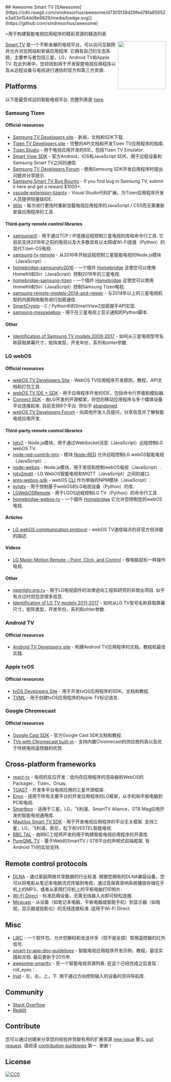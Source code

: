 <div class="github-widget" data-repo="vitalets/awesome-smart-tv"></div>
## Awesome Smart TV [![Awesome](https://cdn.rawgit.com/sindresorhus/awesome/d7305f38d29fed78fa85652e3a63e154dd8e8829/media/badge.svg)](https://github.com/sindresorhus/awesome)

&gt;用于构建智能电视应用程序的精彩资源的精选列表

<a href="https://raw.githubusercontent.com/vitalets/awesome-smart-tv"><img align="right" width="150" src="https://user-images.githubusercontent.com/1473072/27913047-7c3a5e60-6267-11e7-8bd1-bef2bf3cd753.png"/></a>

[Smart TV](https://en.wikipedia.org/wiki/Smart_TV)  是一个不断发展的电视平台，可以访问互联网并允许浏览网站和安装应用程序.  它拥有自己的生态系统，主要参与者包括三星，LG，Android TV和Apple TV.  在此列表中，您将找到用于开发智能电视应用程序以及从远程设备与电视进行通信的官方和第三方资源.


## Platforms
 以下是最受欢迎的智能电视平台.  完整列表是 [here](https://en.wikipedia.org/wiki/List_of_smart_TV_platforms_and_middleware_software).

### Samsung Tizen
#### Official resources
* [Samsung TV Developers site](http://developer.samsung.com/tv) - 新闻，文档和SDK下载.
* [Tizen TV Developers site](https://developer.tizen.org/tizen/tv) - 完整的API文档和开发Tizen TV应用程序的指南.
* [Tizen Studio](https://developer.tizen.org/development/tizen-studio/download) - 用于电视应用开发的IDE，包括Tizen TV Emulator.
* [Smart View SDK](http://developer.samsung.com/tv/develop/extension-libraries/smart-view-sdk/download/) - 官方Android，IOS和JavaScript SDK，用于远程设备和Samsung Smart TV之间的通信.
* [Samsung TV Developers Forum](http://developer.samsung.com/forum/?topCtgy=06) - 使用Samsung SDK开发应用程序时提出问题并分享提示.
* [Samsung Smart TV Bug Bounty](https://samsungtvbounty.com) - If you find bug in Samsung TV, submit it here and get a reward $1000+.
* [vscode-extension-tizentv](https://marketplace.visualstudio.com/items?itemName=tizensdk.tizentv) -  Visual Studio代码扩展，为Tizen应用程序开发人员提供轻量级IDE.
* [Wits](https://github.com/Samsung/Wits) - 每次进行更改时重新加载电视应用程序的JavaScript / CSS而无需重新安装应用程序的工具.

#### Third-party remote control libraries
* [samsungctl](https://github.com/Ape/samsungctl)   - 用于通过TCP / IP连接远程控制三星电视的库和命令行工具.  它目前支持2016年之前的电视以及大多数具有以太网或Wi-Fi连接（Python）的现代Tizen-OS电视.
* [samsung-tv-remote](https://github.com/Badisi/samsung-tv-remote) - 从2016年开始远程控制三星智能电视的Node.js模块（JavaScript）.
* [homebridge-samsungtv2016](https://github.com/kyleaa/homebridge-samsungtv2016) - 一个插件 [Homebridge](https://github.com/nfarina/homebridge) 这使您可以使用HomeKit和Siri（JavaScript）控制2016年的三星电视.
* [homebridge-samsung-tizen](https://github.com/tavicu/homebridge-samsung-tizen) - 一个插件 [Homebridge](https://github.com/nfarina/homebridge) 这使您可以使用HomeKit和Siri（JavaScript）控制Samsung Tizen电视.
* [samsung-remote-models-2014-and-newer](https://github.com/tdudek/samsung-remote-models-2014-and-newer) - 与2014年以上的三星电视机型的内部网络服务进行加密通信.
* [SmartCrypto](https://github.com/sectroyer/SmartCrypto) -  C / Python中的SmartView2加密握手API实现.
* [samsung-messagebox](https://github.com/shantanugoel/samsung-messagebox) - 用于在三星电视上显示通知的Python脚本.

#### Other
* [Identification of Samsung TV models 2008-2017](http://en.tab-tv.com/?page_id=7123) - 如何从三星电视型号名称获取屏幕尺寸，矩阵类型，开发年份，系列和ohter参数.

### LG webOS
#### Official resources
* [webOS TV Developers Site](http://webostv.developer.lge.com) -  WebOS TV应用程序开发原则，教程，API文档和打包工具.
* [webOS TV IDE + SDK](http://webostv.developer.lge.com/sdk/download/download-sdk/) - 用于应用程序开发的IDE，包括命令行界面和模拟器.
* [Connect SDK](http://www.svlconnectsdk.com/)   - 由LG开发的开源框架，将您的移动应用程序与多个媒体设备平台连接起来.  目前支持8个平台.  但似乎 [abandoned](https://github.com/ConnectSDK/Connect-SDK-Android/issues/364).
* [webOS TV Developers Forum](http://developer.lge.com/community/forums/RetrieveForumList.dev?prodTypeCode=TV) - 向其他开发人员提问，分享信息并了解智能电视应用开发.

#### Third-party remote control libraries
* [lgtv2](https://github.com/hobbyquaker/lgtv2) -  Node.js模块，用于通过WebSocket消息（JavaScript）远程控制LG webOS TV.
* [node-red-contrib-lgtv](https://github.com/hobbyquaker/node-red-contrib-lgtv) - 模块 [Node-RED](https://nodered.org) 允许远程控制LG webOS智能电视（JavaScript）.
* [node-webos](https://github.com/WeeJeWel/node-webos) -  Node.js模块，用于发现和控制webOS电视（JavaScript）.
* [lgtv2mqtt](https://github.com/hobbyquaker/lgtv2mqtt) -  LG WebOS智能电视和MQTT（JavaScript）之间的接口.
* [ares-webos-sdk](https://github.com/stevenvong/ares-webos-sdk) -  webOS [CLI](http://webostv.developer.lge.com/sdk/using-webos-tv-cli/) 作为单独的NPM模块（JavaScript）.
* [pylgtv](https://github.com/TheRealLink/pylgtv) - 用于控制基于webOS的LG电视设备（Python）的库.
* [LGWebOSRemote](https://github.com/klattimer/LGWebOSRemote) - 用于LGOS远程控制LG TV（Python）的命令行工具.
* [homebridge-webos-tv](https://github.com/merdok/homebridge-webos-tv) - 一个插件 [Homebridge](https://github.com/nfarina/homebridge) 它允许您控制您的webOS电视.

#### Articles
* [LG webOS communication protocol](https://mym.hackpad.com/ep/pad/static/rLlshKkzdNj) -  webOS TV通信端点的非官方但详细的描述.

#### Videos
* [LG Magic Motion Remote - Point, Click, and Control](https://youtu.be/yxu0G7jM_us) - 像电脑鼠标一样操作电视.

#### Other
* [openlgtv.org.ru](http://openlgtv.org.ru)   - 用于LG电视固件的法律逆向工程和研究的非商业项目.  似乎有点过时但包含很多信息.
* [Identification of LG TV models 2011-2017](http://en.tab-tv.com/?page_id=7111) - 如何从LG TV型号名称获取屏幕尺寸，矩阵类型，开发年份，系列和ohter参数.

### Android TV
#### Official resources
* [Android TV Developers site](https://developer.android.com/training/tv/start/start.html) - 构建Android TV应用程序的文档，教程和最佳实践.

### Apple tvOS
#### Official resources
* [tvOS Developers Site](https://developer.apple.com/tvos/) - 用于开发tvOS应用程序的SDK，文档和教程.
* [TVML](https://developer.apple.com/documentation/tvml) - 用于创建tvOS应用程序的Apple TV标记语言.

### Google Chromecast
#### Official resources
* [Google Cast SDK](https://developers.google.com/cast/) - 官方Google Cast SDK文档和教程.
* [TVs with Chromecast built-in](https://www.google.com/chromecast/built-in/tv/) - 支持内置Chromecast的供应商列表以及优于传统电视遥控器的优势.

## Cross-platform frameworks
* [react-tv](https://github.com/raphamorim/react-tv) - 电视的反应开发：低内存应用程序的渲染器和WebOS的Packager，Tizen，Orsay.
* [TOAST](http://developer.samsung.com/tv/develop/extension-libraries/toast/) - 开发多平台电视应用的三星开源框架.
* [Enyo](http://enyojs.com) - 适用于所有主要平台的开发应用程序的LG框架，从手机和平板电脑到PC和电视.
* [Smartbox](https://github.com/immosmart/smartbox) - 适用于三星，LG，飞利浦，SmartTV Aliance，STB Mag应用开发的智能电视通用库.
* [Mautilus Smart TV SDK](https://github.com/mautilus/sdk)   - 用于开发电视应用程序的平台无关框架.  支持三星，LG，飞利浦，索尼，松下和VESTEL智能电视.
* [BBC TAL](https://bbc.github.io/tal/) - 由BBC工程师开发的用于构建智能电视应用程序的开源库.
* [PureQML TV](https://github.com/pureqml/qmlcore-tv)   - 基于Web的SmartTV / STB平台的声明式前端框架.  有Android TV的实验支持.

## Remote control protocols
* [DLNA](https://en.wikipedia.org/wiki/Digital_Living_Network_Alliance)   - 通过家庭网络共享数据的行业标准.  根据您拥有的DLNA兼容设备，您可以将电影从笔记本电脑流式传输到电视，通过高保真音响系统播放存储在手机上的MP3，或者从家用打印机上的平板电脑打印照片.
* [Wi-Fi Direct](https://en.wikipedia.org/wiki/Wi-Fi_Direct) - 标准启用设备，无需无线接入点即可轻松连接.
* [Miracast](https://en.wikipedia.org/wiki/Miracast)   - 从设备（如笔记本电脑，平板电脑或智能手机）到显示器（如电视，显示器或投影仪）的无线连接标准.  适用于Wi-Fi Direct.

## Misc
* [LIRC](http://lirc.org) - 一个软件包，允许您解码和发送许多（但不是全部）常用遥控器的红外信号.
* [smart-tv-app-dev-guidelines](https://github.com/ruiposse/smart-tv-app-dev-guidelines)   - 智能电视应用程序开发示例，教程，最佳实践和文档.  最后更新于2015年.
* [awesome-smarttv](https://github.com/linuxenko/awesome-smarttv)   - 另一个智能电视资源列表.  在这个已经完成之后发现：roll_eyes：.
* [lrud](https://github.com/stuart-williams/lrud)   - 左，右，上，下.  用于通过方向控制输入的设备的空间导航库.

## Community
* [Stack Overflow](http://stackoverflow.com/questions/tagged/smart-tv)
* [Reddit](https://www.reddit.com/r/smarttv)

## Contribute
您可以通过创建来分享您的经验并贡献有用的扩展资源 [new issue](https://github.com/vitalets/awesome-smart-tv/issues) 要么 [pull request](https://github.com/vitalets/awesome-smart-tv/pulls).
请阅读 [contribution guidelines](https://github.com/vitalets/awesome-smart-tv/blob/master/CONTRIBUTING.md)  第一.  谢谢！

## License
[![CC0](http://mirrors.creativecommons.org/presskit/buttons/88x31/svg/cc-zero.svg)](https://creativecommons.org/publicdomain/zero/1.0/)
